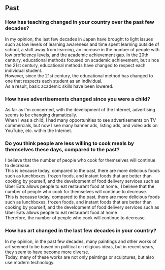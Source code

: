 ## Past

### How has teaching changed in your country over the past few decades?

In my opinion, the last few decades in Japan have brought to light issues such as low levels of learning awareness and time spent learning outside of school, a shift away from learning, an increase in the number of people with low proficiency levels, and the academic achievement gap.
In the 20th century, educational methods focused on academic achievement, but since the 21st century, educational methods have changed to respect each individual student. <br>
However, since the 21st century, the educational method has changed to one that respects each student as an individual. <br>
As a result, basic academic skills have been lowered.

### How have advertisements changed since you were a child?

As far as I'm concerned, with the development of the Internet, advertising seems to be changing dramatically.<br>
When I was a child, I had many opportunities to see advertisements on TV commercials, but now I see many banner ads, listing ads, and video ads on YouTube, etc. within the Internet.

### Do you think people are less willing to cook meals by themselves these days, compared to the past?

I believe that the number of people who cook for themselves will continue to decrease. <br>
This is because today, compared to the past, there are more delicious foods such as lunchboxes, frozen foods, and instant foods that are better than cooking by yourself, and the development of food delivery services such as Uber Eats allows people to eat restaurant food at home.,
I believe that the number of people who cook for themselves will continue to decrease. <br>This is because today, compared to the past, there are more delicious foods such as lunchboxes, frozen foods, and instant foods that are better than cooking by yourself, and the development of food delivery services such as Uber Eats allows people to eat restaurant food at home<br>
Therefore, the number of people who cook will continue to decrease.

### How has art changed in the last few decades in your country?

In my opinion, in the past few decades, many paintings and other works of art seemed to be based on political or religious ideas, but in recent years, they seem to have become more diverse.<br>
Today, many of these works are not only paintings or sculptures, but also use modern technology.<br>

